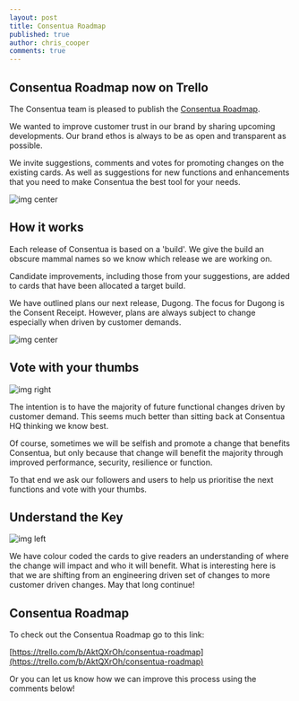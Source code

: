 ```yaml
---
layout: post
title: Consentua Roadmap
published: true
author: chris_cooper
comments: true
---
```


## Consentua Roadmap now on Trello

The Consentua team is pleased to publish the [Consentua Roadmap](https://trello.com/b/AktQXrOh/consentua-roadmap).

We wanted to improve customer trust in our brand by sharing upcoming developments. Our brand ethos is always to be as open and transparent as possible.

We invite suggestions, comments and votes for promoting changes on the existing cards. As well as suggestions for new functions and enhancements that you need to make Consentua the best tool for your needs.

<img class="img-center" src="{{ site.baseurl }}/public/post_imgs/2018-05-11-Consentua-Roadmap/Consnetua-trellroadmap.PNG" alt="img center">

## How it works

Each release of Consentua is based on a 'build'. We give the build an obscure mammal names so we know which release we are working on.  

Candidate improvements, including those from your suggestions, are added to cards that have been allocated a target build.  

We have outlined plans our next release, Dugong. The focus for Dugong is the Consent Receipt. However, plans are always subject to change especially when driven by customer demands. 

<img class="img-center" src="{{ site.baseurl }}/public/post_imgs/2018-05-11-Consentua-Roadmap/DugongCapybaraTrello.PNG" alt="img center">

## Vote with your thumbs

<img class="img-right" src="{{ site.baseurl }}/public/post_imgs/2018-05-11-Consentua-Roadmap/thumbs.JPG" alt="img right">

The intention is to have the majority of future functional changes driven by customer demand. This seems much better than sitting back at Consentua HQ thinking we know best.  

Of course, sometimes we will be selfish and promote a change that benefits Consentua, but only because that change will benefit the majority through improved performance, security, resilience or function.  

To that end we ask our followers and users to help us prioritise the next functions and vote with your thumbs.   


## Understand the Key

<img class="img-left" src="{{ site.baseurl }}/public/post_imgs/2018-05-11-Consentua-Roadmap/Key.JPG" alt="img left">

We have colour coded the cards to give readers an understanding of where the change will impact and who it will benefit.   What is interesting here is that we are shifting from an engineering driven set of changes to more customer driven changes.   May that long continue!


## Consentua Roadmap

To check out the Consentua Roadmap go to this link: 

[https://trello.com/b/AktQXrOh/consentua-roadmap](https://trello.com/b/AktQXrOh/consentua-roadmap)

Or you can let us know how we can improve this process using the comments below!

